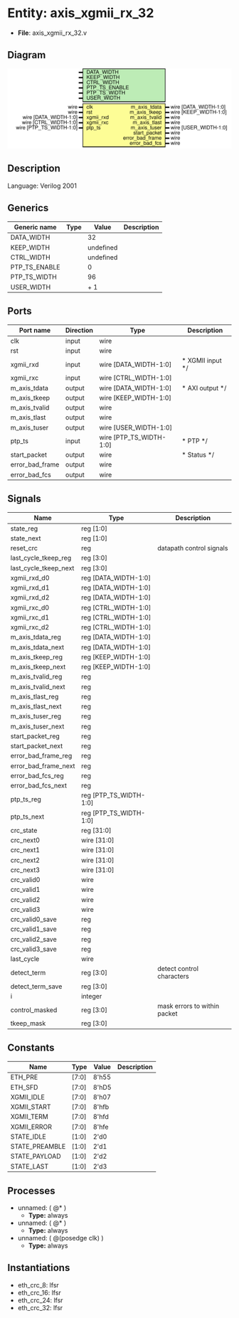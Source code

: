 # Entity: axis_xgmii_rx_32

- **File**: axis_xgmii_rx_32.v
## Diagram

![Diagram](axis_xgmii_rx_32.svg "Diagram")
## Description


 Language: Verilog 2001


## Generics

| Generic name  | Type | Value     | Description |
| ------------- | ---- | --------- | ----------- |
| DATA_WIDTH    |      | 32        |             |
| KEEP_WIDTH    |      | undefined |             |
| CTRL_WIDTH    |      | undefined |             |
| PTP_TS_ENABLE |      | 0         |             |
| PTP_TS_WIDTH  |      | 96        |             |
| USER_WIDTH    |      | + 1       |             |
## Ports

| Port name       | Direction | Type                    | Description                 |
| --------------- | --------- | ----------------------- | --------------------------- |
| clk             | input     | wire                    |                             |
| rst             | input     | wire                    |                             |
| xgmii_rxd       | input     | wire [DATA_WIDTH-1:0]   |      * XGMII input      */  |
| xgmii_rxc       | input     | wire [CTRL_WIDTH-1:0]   |                             |
| m_axis_tdata    | output    | wire [DATA_WIDTH-1:0]   |      * AXI output      */   |
| m_axis_tkeep    | output    | wire [KEEP_WIDTH-1:0]   |                             |
| m_axis_tvalid   | output    | wire                    |                             |
| m_axis_tlast    | output    | wire                    |                             |
| m_axis_tuser    | output    | wire [USER_WIDTH-1:0]   |                             |
| ptp_ts          | input     | wire [PTP_TS_WIDTH-1:0] |      * PTP      */          |
| start_packet    | output    | wire                    |      * Status      */       |
| error_bad_frame | output    | wire                    |                             |
| error_bad_fcs   | output    | wire                    |                             |
## Signals

| Name                  | Type                   | Description                    |
| --------------------- | ---------------------- | ------------------------------ |
| state_reg             | reg [1:0]              |                                |
| state_next            | reg [1:0]              |                                |
| reset_crc             | reg                    |  datapath control signals      |
| last_cycle_tkeep_reg  | reg [3:0]              |                                |
| last_cycle_tkeep_next | reg [3:0]              |                                |
| xgmii_rxd_d0          | reg [DATA_WIDTH-1:0]   |                                |
| xgmii_rxd_d1          | reg [DATA_WIDTH-1:0]   |                                |
| xgmii_rxd_d2          | reg [DATA_WIDTH-1:0]   |                                |
| xgmii_rxc_d0          | reg [CTRL_WIDTH-1:0]   |                                |
| xgmii_rxc_d1          | reg [CTRL_WIDTH-1:0]   |                                |
| xgmii_rxc_d2          | reg [CTRL_WIDTH-1:0]   |                                |
| m_axis_tdata_reg      | reg [DATA_WIDTH-1:0]   |                                |
| m_axis_tdata_next     | reg [DATA_WIDTH-1:0]   |                                |
| m_axis_tkeep_reg      | reg [KEEP_WIDTH-1:0]   |                                |
| m_axis_tkeep_next     | reg [KEEP_WIDTH-1:0]   |                                |
| m_axis_tvalid_reg     | reg                    |                                |
| m_axis_tvalid_next    | reg                    |                                |
| m_axis_tlast_reg      | reg                    |                                |
| m_axis_tlast_next     | reg                    |                                |
| m_axis_tuser_reg      | reg                    |                                |
| m_axis_tuser_next     | reg                    |                                |
| start_packet_reg      | reg                    |                                |
| start_packet_next     | reg                    |                                |
| error_bad_frame_reg   | reg                    |                                |
| error_bad_frame_next  | reg                    |                                |
| error_bad_fcs_reg     | reg                    |                                |
| error_bad_fcs_next    | reg                    |                                |
| ptp_ts_reg            | reg [PTP_TS_WIDTH-1:0] |                                |
| ptp_ts_next           | reg [PTP_TS_WIDTH-1:0] |                                |
| crc_state             | reg [31:0]             |                                |
| crc_next0             | wire [31:0]            |                                |
| crc_next1             | wire [31:0]            |                                |
| crc_next2             | wire [31:0]            |                                |
| crc_next3             | wire [31:0]            |                                |
| crc_valid0            | wire                   |                                |
| crc_valid1            | wire                   |                                |
| crc_valid2            | wire                   |                                |
| crc_valid3            | wire                   |                                |
| crc_valid0_save       | reg                    |                                |
| crc_valid1_save       | reg                    |                                |
| crc_valid2_save       | reg                    |                                |
| crc_valid3_save       | reg                    |                                |
| last_cycle            | wire                   |                                |
| detect_term           | reg [3:0]              |  detect control characters     |
| detect_term_save      | reg [3:0]              |                                |
| i                     | integer                |                                |
| control_masked        | reg [3:0]              |  mask errors to within packet  |
| tkeep_mask            | reg [3:0]              |                                |
## Constants

| Name           | Type  | Value | Description |
| -------------- | ----- | ----- | ----------- |
| ETH_PRE        | [7:0] | 8'h55 |             |
| ETH_SFD        | [7:0] | 8'hD5 |             |
| XGMII_IDLE     | [7:0] | 8'h07 |             |
| XGMII_START    | [7:0] | 8'hfb |             |
| XGMII_TERM     | [7:0] | 8'hfd |             |
| XGMII_ERROR    | [7:0] | 8'hfe |             |
| STATE_IDLE     | [1:0] | 2'd0  |             |
| STATE_PREAMBLE | [1:0] | 2'd1  |             |
| STATE_PAYLOAD  | [1:0] | 2'd2  |             |
| STATE_LAST     | [1:0] | 2'd3  |             |
## Processes
- unnamed: ( @* )
  - **Type:** always
- unnamed: ( @* )
  - **Type:** always
- unnamed: ( @(posedge clk) )
  - **Type:** always
## Instantiations

- eth_crc_8: lfsr
- eth_crc_16: lfsr
- eth_crc_24: lfsr
- eth_crc_32: lfsr
